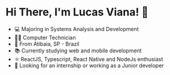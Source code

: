 # Hi There, I'm Lucas Viana! 👋

- 💻 Majoring in Systems Analysis and Development
- 👨‍💻 Computer Technician 
- 📍  From Atibaia, SP - Brazil 
- 📚 Currently studying web and mobile development
- ⚛️ ReactJS, Typescript, React Native and NodeJs enthusiast
- 💼 Looking for an internship or working as a Junior developer

